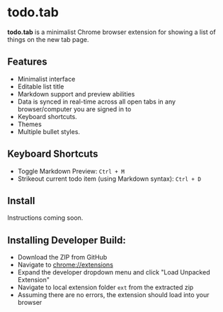 todo.tab
========

**todo.tab** is a minimalist Chrome browser extension for showing a list of things on the new tab page.

Features
--------

- Minimalist interface
- Editable list title
- Markdown support and preview abilities
- Data is synced in real-time across all open tabs in any browser/computer you are signed in to
- Keyboard shortcuts.
- Themes
- Multiple bullet styles.

Keyboard Shortcuts
------------------

- Toggle Markdown Preview: `Ctrl + M` 
- Strikeout current todo item (using Markdown syntax): `Ctrl + D`

Install
-------

Instructions coming soon.


Installing Developer Build:
---------------------------

- Download the ZIP from GitHub
- Navigate to [chrome://extensions](chrome://extensions)
- Expand the developer dropdown menu and click "Load Unpacked Extension"
- Navigate to local extension folder `ext` from the extracted zip
- Assuming there are no errors, the extension should load into your browser